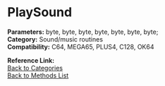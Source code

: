# PlaySound

**Parameters:** byte, byte, byte, byte, byte, byte, byte;  
**Category:** Sound/music routines  
**Compatibility:** C64, MEGA65, PLUS4, C128, OK64  

**Reference Link:**  
[Back to Categories](../categories/sound_music_routines.md)  
[Back to Methods List](../../SUMMARY.md)
